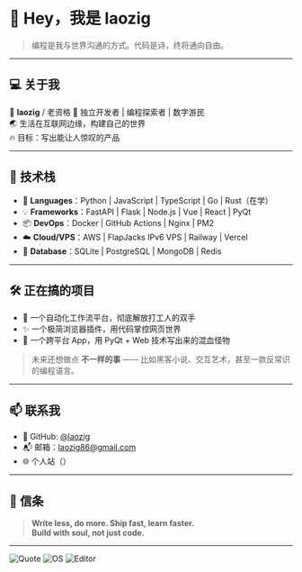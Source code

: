 # 👋 Hey，我是 **laozig**

> 编程是我与世界沟通的方式。代码是诗，终将通向自由。

---

## 💻 关于我

🧠 **laozig** / 老资格
🏴 独立开发者 | 编程探索者 | 数字游民  
🌏 生活在互联网边缘，构建自己的世界  
🔥 目标：写出能让人惊叹的产品

---

## 🚀 技术栈

- 🧱 **Languages**：Python | JavaScript | TypeScript | Go | Rust（在学）
- 💡 **Frameworks**：FastAPI | Flask | Node.js | Vue | React | PyQt
- 📦 **DevOps**：Docker | GitHub Actions | Nginx | PM2
- ☁️ **Cloud/VPS**：AWS | FlapJacks IPv6 VPS | Railway | Vercel
- 📁 **Database**：SQLite | PostgreSQL | MongoDB | Redis

---

## 🛠️ 正在搞的项目

- 🚧 一个自动化工作流平台，彻底解放打工人的双手
- ✨ 一个极简浏览器插件，用代码掌控网页世界
- 📲 一个跨平台 App，用 PyQt + Web 技术写出来的混血怪物

> 未来还想做点 **不一样的事** —— 比如黑客小说、交互艺术，甚至一款反常识的编程语言。

---

## 📫 联系我

- 🐙 GitHub: [@laozig](https://github.com/laozig)
- 📬 邮箱：laozig86@gmail.com
- 🌐 个人站（）

---

## 🧠 信条

> **Write less, do more. Ship fast, learn faster.**  
> **Build with soul, not just code.**

---

![Quote](https://img.shields.io/badge/Mindset-Hacker-black?style=for-the-badge&logo=hackthebox&logoColor=white)
![OS](https://img.shields.io/badge/OS-Arch_Linux-blue?style=for-the-badge&logo=arch-linux&logoColor=white)
![Editor](https://img.shields.io/badge/Editor-Neovim-%2376E1FE?style=for-the-badge&logo=neovim&logoColor=black)
